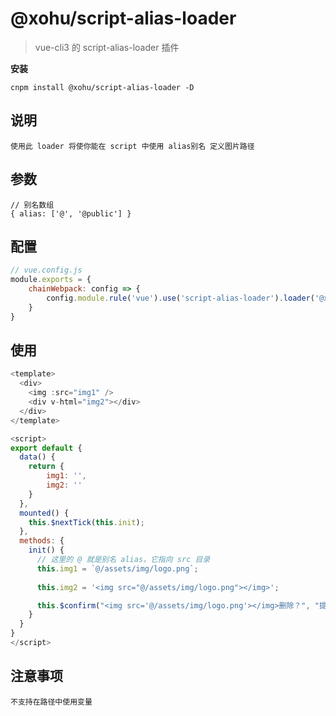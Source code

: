 # @xohu/script-alias-loader

> vue-cli3 的 script-alias-loader 插件

**安装**

```
cnpm install @xohu/script-alias-loader -D
```

## 说明
```
使用此 loader 将使你能在 script 中使用 alias别名 定义图片路径
```

## 参数
```
// 别名数组
{ alias: ['@', '@public'] }
```

## 配置
``` js
// vue.config.js
module.exports = {
    chainWebpack: config => {
        config.module.rule('vue').use('script-alias-loader').loader('@xohu/script-alias-loader').options({ alias: ['@', '@public'] })
    }
}
```

## 使用
``` js
<template>
  <div>
    <img :src="img1" />
    <div v-html="img2"></div>
  </div>
</template>

<script>
export default {
  data() {
    return {
        img1: '',
        img2: ''
    }
  },
  mounted() {
    this.$nextTick(this.init);
  },
  methods: {
    init() {
      // 这里的 @ 就是别名 alias，它指向 src 目录
      this.img1 = `@/assets/img/logo.png`;
      
      this.img2 = '<img src="@/assets/img/logo.png"></img>';

      this.$confirm("<img src='@/assets/img/logo.png'></img>删除？", "提示");
    }
  }
}
</script>
```

## 注意事项
```
不支持在路径中使用变量
```
  